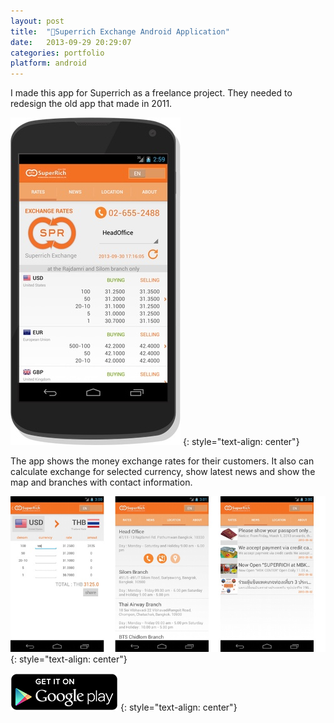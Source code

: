 ```yaml
---
layout: post
title:  "💱Superrich Exchange Android Application"
date:   2013-09-29 20:29:07
categories: portfolio
platform: android
---
```


I made this app for Superrich as a freelance project. They needed to redesign the old app that made in 2011.

![image](/img/portfolio/spr1.jpg)
{: style="text-align: center"}

The app shows the money exchange rates for their customers. It also can calculate exchange for selected currency, show latest news and show the map and branches with contact information.

![image](/img/portfolio/spr2.jpg)
{: style="text-align: center"}

[![Download Here](/img/download/playstore.png)](https://play.google.com/store/apps/details?id=com.qgold.superrich)
{: style="text-align: center"}
